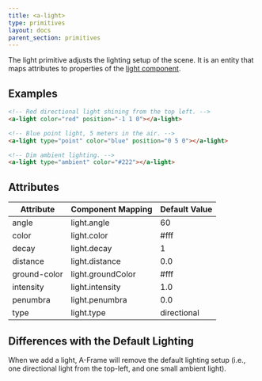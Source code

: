 ```yaml
---
title: <a-light>
type: primitives
layout: docs
parent_section: primitives
---
```


The light primitive adjusts the lighting setup of the scene. It is an entity that maps attributes to properties of the [light component](../components/light.md).

## Examples


```html
<!-- Red directional light shining from the top left. -->
<a-light color="red" position="-1 1 0"></a-light>

<!-- Blue point light, 5 meters in the air. -->
<a-light type="point" color="blue" position="0 5 0"></a-light>

<!-- Dim ambient lighting. -->
<a-light type="ambient" color="#222"></a-light>
```

## Attributes

| Attribute    | Component Mapping | Default Value |
| ------------ | ----------------- | ------------- |
| angle        | light.angle       | 60            |
| color        | light.color       | #fff          |
| decay        | light.decay       | 1             |
| distance     | light.distance    | 0.0           |
| ground-color | light.groundColor | #fff          |
| intensity    | light.intensity   | 1.0           |
| penumbra     | light.penumbra    | 0.0           |
| type         | light.type        | directional   |

## Differences with the Default Lighting

When we add a light, A-Frame will remove the default lighting setup (i.e., one directional light from the top-left, and one small ambient light).
